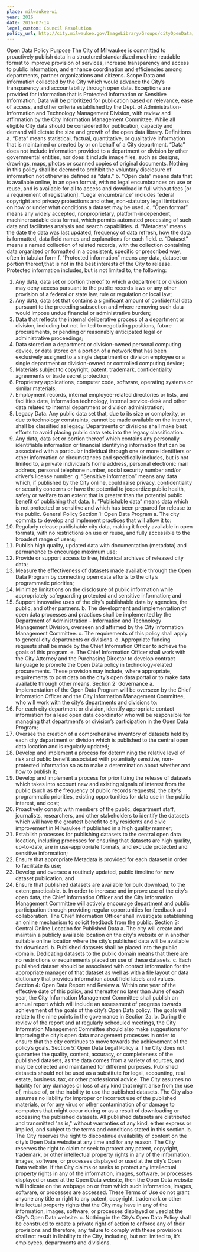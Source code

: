 ```yaml
---
place: milwaukee-wi
year: 2016
date: 2016-07-14
legal_custom: Council Resolution
policy_url: http://city.milwaukee.gov/ImageLibrary/Groups/cityOpenData/MilwaukeeOpenDataPolicy.pdf
---
```


Open Data Policy
Purpose
The City of Milwaukee is committed to proactively publish data in a structured standardized machine
readable format to improve provision of services, increase transparency and access to public
information, and enhance coordination and efficiencies among departments, partner organizations
and citizens.
Scope
Data and information collected by the City which would advance the City’s transparency and
accountability through open data. Exceptions are provided for information that is Protected
Information or Sensitive Information. Data will be prioritized for publication based on relevance,
ease of access, and other criteria established by the Dept. of Administration-Information and
Technology Management Division, with review and affirmation by the City Information
Management Committee. While all eligible City data should be considered for publication,
capacity and demand will dictate the size and growth of the open data library.
Definitions
a. “Data” means statistical, factual, quantitative, or qualitative information that is maintained or
created by or on behalf of a City department. “Data” does not include information provided to a
department or division by other governmental entities, nor does it include image files, such as
designs, drawings, maps, photos or scanned copies of original documents. Nothing in this
policy shall be deemed to prohibit the voluntary disclosure of information not otherwise defined
as “data.”
b. “Open data” means data that is available online, in an open format, with no legal
encumbrances on use or reuse, and is available for all to access and download in full without
fees [or a requirement of registration]. “Legal encumbrance” includes federal copyright and
privacy protections and other, non-statutory legal limitations on how or under what conditions a
dataset may be used.
c. “Open format” means any widely accepted, nonproprietary, platform-independent, machinereadable
data format, which permits automated processing of such data and facilitates analysis
and search capabilities. 
d. “Metadata” means the date the data was last updated, frequency of data refresh, how the
data is formatted, data field names and explanations for each field.
e. “Dataset” means a named collection of related records, with the collection containing data
organized or formatted in a consistent, specific or prescribed way, often in tabular form
f. “Protected information” means any data, dataset or portion thereof,that is not in the best
interests of the City to release. Protected information includes, but is not limited to, the
following:
1. Any data, data set or portion thereof to which a department or division may deny
access pursuant to the public records laws or any other provision of a federal or state
law, rule or regulation or local law;
2. Any data, data set that contains a significant amount of confidential data pursuant to
the preceding subsection and where removing such data would impose undue
financial or administrative burden;
3. Data that reflects the internal deliberative process of a department or division,
including but not limited to negotiating positions, future procurements, or pending or
reasonably anticipated legal or administrative proceedings;
4. Data stored on a department or division-owned personal computing device, or data
stored on a portion of a network that has been exclusively assigned to a single
department or division employee or a single department or division-owned or
controlled computing device;
5. Materials subject to copyright, patent, trademark, confidentiality agreements or trade
secret protection;
6. Proprietary applications, computer code, software, operating systems or similar
materials;
7. Employment records, internal employee-related directories or lists, and facilities data,
information technology, internal service-desk and other data related to internal
department or division administration;
8. Legacy Data. Any public data set that, due to its size or complexity, or due to
technology constraints, cannot be made available on the internet, shall be classified
as legacy. Departments or divisions shall make best efforts to avoid placing public
data sets into the legacy classification.
9. Any data, data set or portion thereof which contains any personally identifiable
information or financial identifying information that can be associated with a particular
individual through one or more identifiers or other information or circumstances and
specifically includes, but is not limited to, a private individual’s home address,
personal electronic mail address, personal telephone number, social security number
and/or driver’s license number.
g. “Sensitive information” means any data which, if published by the City online, could raise
privacy, confidentiality or security concerns or have the potential to jeopardize public health,
safety or welfare to an extent that is greater than the potential public benefit of publishing that
data.
h. ”Publishable data” means data which is not protected or sensitive and which has been
prepared for release to the public.
General Policy
Section 1: Open Data Program
a. The city commits to develop and implement practices that will allow it to:
1. Regularly release publishable city data, making it freely available in open formats, with
no restrictions on use or reuse, and fully accessible to the broadest range of users;
2. Publish high quality, updated data with documentation (metadata) and permanence to
encourage maximum use;
3. Provide or support access to free, historical archives of released city data;
4. Measure the effectiveness of datasets made available through the Open Data Program
by connecting open data efforts to the city’s programmatic priorities;
5. Minimize limitations on the disclosure of public information while appropriately
safeguarding protected and sensitive information; and
6. Support innovative uses of the city’s publishable data by agencies, the public, and other
partners.
b. The development and implementation of open data processes and practices shall be
implemented by the Department of Administration - Information and Technology Management
Division, overseen and affirmed by the City Information Management Committee.
c. The requirements of this policy shall apply to general city departments or divisions.
d. Appropriate funding requests shall be made by the Chief Information Officer to achieve the
goals of this program.
e. The Chief Information Officer shall work with the City Attorney and the Purchasing Director to
develop contract language to promote the Open Data policy in technology-related
procurements. These provision may include, where appropriate, requirements to post data on
the city’s open data portal or to make data available through other means.
Section 2: Governance
a. Implementation of the Open Data Program will be overseen by the Chief Information Officer
and the City Information Management Committee, who will work with the city’s departments and
divisions to:
1. For each city department or division, identify appropriate contact information for a lead
open data coordinator who will be responsible for managing that department’s or
division’s participation in the Open Data Program;
2. Oversee the creation of a comprehensive inventory of datasets held by each city
department or division which is published to the central open data location and is
regularly updated;
3. Develop and implement a process for determining the relative level of risk and public
benefit associated with potentially sensitive, non-protected information so as to make a
determination about whether and how to publish it;
4. Develop and implement a process for prioritizing the release of datasets which takes into
account new and existing signals of interest from the public (such as the frequency of
public records requests), the city's programmatic priorities, existing opportunities for data
use in the public interest, and cost;
5. Proactively consult with members of the public, department staff, journalists,
researchers, and other stakeholders to identify the datasets which will have the greatest
benefit to city residents and civic improvement in Milwaukee if published in a high quality
manner;
6. Establish processes for publishing datasets to the central open data location, including
processes for ensuring that datasets are high quality, up-to-date, are in use-appropriate
formats, and exclude protected and sensitive information;
7. Ensure that appropriate Metadata is provided for each dataset in order to facilitate its
use;
8. Develop and oversee a routinely updated, public timeline for new dataset publication;
and
9. Ensure that published datasets are available for bulk download, to the extent practicable.
b. In order to increase and improve use of the city’s open data, the Chief Information Officer and
the City Information Management Committee will actively encourage department and public
participation through providing regular opportunities for feedback and collaboration. The Chief
Information Officer shall investigate establishing an online mechanism to solicit feedback from
the public.
Section 3: Central Online Location for Published Data
a. The city will create and maintain a publicly available location on the city's website or in
another suitable online location where the city’s published data will be available for download.
b. Published datasets shall be placed into the public domain. Dedicating datasets to the public
domain means that there are no restrictions or requirements placed on use of these datasets.
c. Each published dataset should be associated with contact information for the appropriate
manager of that dataset as well as with a file layout or data dictionary that provides information
about field labels and values.
Section 4: Open Data Report and Review
a. Within one year of the effective date of this policy, and thereafter no later than June of each
year, the City Information Management Committee shall publish an annual report which will
include an assessment of progress towards achievement of the goals of the city’s Open Data
policy. The goals will relate to the nine points in the governance in Section 2a.
b. During the review of the report and at regularly scheduled meetings, the City Information
Management Committee should also make suggestions for improving the city’s open data
management processes in order to ensure that the city continues to move towards the
achievement of the policy’s goals.
Section 5: Open Data Legal Policy
a. The City does not guarantee the quality, content, accuracy, or completeness of the published
datasets, as the data comes from a variety of sources, and may be collected and maintained for
different purposes. Published datasets should not be used as a substitute for legal, accounting,
real estate, business, tax, or other professional advice. The City assumes no liability for any
damages or loss of any kind that might arise from the use of, misuse of, or the inability to use
the published datasets. The City also assumes no liability for improper or incorrect use of the
published materials, or for any virus or other contamination of or damage to computers that
might occur during or as a result of downloading or accessing the published datasets. All
published datasets are distributed and transmitted "as is," without warranties of any kind, either
express or implied, and subject to the terms and conditions stated in this section.
b. The City reserves the right to discontinue availability of content on the city’s Open Data
website at any time and for any reason. The City reserves the right to claim or seek to protect
any patent, copyright, trademark, or other intellectual property rights in any of the information,
images, software, or processes displayed or used at the city’s Open Data website. If the City
claims or seeks to protect any intellectual property rights in any of the information, images, 
software, or processes displayed or used at the Open Data website, then the Open Data
website will indicate on the webpage on or from which such information, images, software, or
processes are accessed. These Terms of Use do not grant anyone any title or right to any
patent, copyright, trademark or other intellectual property rights that the City may have in any of
the information, images, software, or processes displayed or used at the City’s Open Data
website.
c. Nothing in the City’s Open Data Policy shall be construed to create a private right of action to
enforce any of their provisions and therefore, any failure to comply with these provisions shall
not result in liability to the City, including, but not limited to, it’s employees, departments and
divisions.
